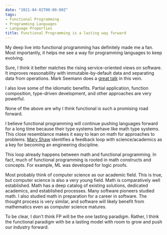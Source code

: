 ```yaml
---
date: "2021-04-02T00:00:00Z"
tags:
- Functional Programming
- Programming Languages
- Language Properties
title: Functional Programming is a lasting way forward
---
```


My deep live into functional programming has definitely made me a fan. Most importantly, it helps me see a way for programming languages to keep evolving.

Sure, I think it better matches the rising service-oriented views on software. It improves reasonability with immutable-by-default data and separating data from operations. Mark Seemann does a [great talk](https://www.youtube.com/watch?v=US8QG9I1XW0) in this vein. 

I also love some of the idiomatic benefits. Partial application, function composition, type-driven development, and other approaches are very powerful.

None of the above are why I think functional is such a promising road forward. 

I believe functional programming will continue pushing languages forward for a long time because their type systems behave like math type systems.
This close resemblance makes it easy to lean on math for approaches to problems. [Mary Shaw](https://resources.sei.cmu.edu/asset_files/TechnicalReport/1990_005_001_299270.pdf) identifies a feedback loop with science/academics as a key for becoming an engineering discipline. 

This loop already happens between math and functional programming. In fact, much of functional programming is rooted in math constructs and concepts. For example, ML was developed for logic proofs.

Most probably think of computer science as our academic field. This is true, but computer science is also a very young field. Math is comparatively well established. Math has a deep catalog of existing solutions, dedicated academics, and established processes. Many software pioneers studied math. I also studied math in preparation for a career in software. The thought process is very similar, and software will likely benefit from mathematics even as computer science matures.

To be clear, I don't think FP will be the one lasting paradigm. Rather, I think the functional paradigm with be a lasting model with room to grow and push our industry forward.

